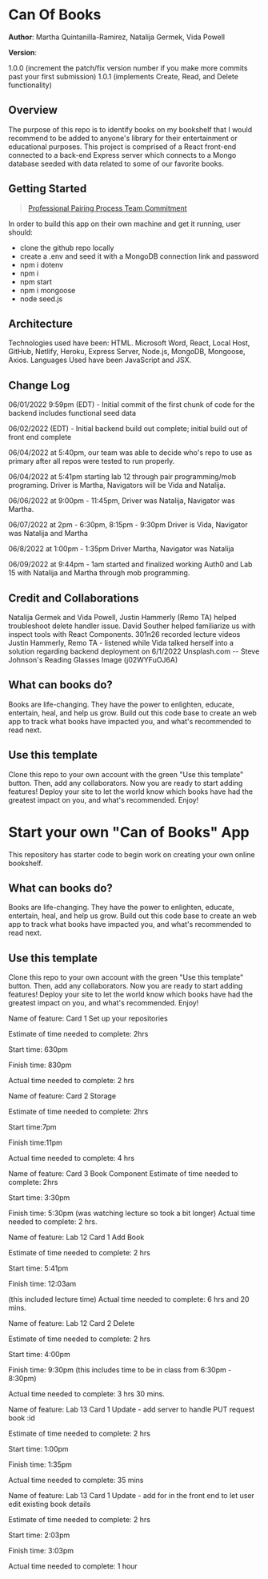 # Can Of Books

**Author**: Martha Quintanilla-Ramirez, Natalija Germek, Vida Powell

**Version**: 

1.0.0 (increment the patch/fix version number if you make more commits past your first submission)
1.0.1 (implements Create, Read, and Delete functionality)

## Overview

The purpose of this repo is to identify books on my bookshelf that I would recommend to be added to anyone's library for their entertainment or educational purposes. This project is comprised of a React front-end connected to a back-end Express server which connects to a Mongo database seeded with data related to some of our favorite books.

## Getting Started

> [Professional Pairing Process Team Commitment](https://docs.google.com/document/d/15Af29g3gff3jWA2Yl0nopn2uPO59OhwrVcDkxvl2714/edit)

In order to build this app on their own machine and get it running, user should:
* clone the github repo locally
* create a .env and seed it with a MongoDB connection link and password
* npm i dotenv
* npm i 
* npm start
* npm i mongoose
* node seed.js

## Architecture

Technologies used have been: HTML. Microsoft Word, React, Local Host, GitHub, Netlify, Heroku, Express Server, Node.js, MongoDB, Mongoose, Axios. Languages Used have been JavaScript and JSX.

## Change Log
06/01/2022 9:59pm (EDT) - Initial commit of the first chunk of code for the backend includes functional seed data

06/02/2022 (EDT) - Initial backend build out complete; initial build out of front end complete

06/04/2022 at 5:40pm, our team was able to decide who's repo to use as primary after all repos were tested to run properly.

06/04/2022 at 5:41pm starting lab 12 through pair programming/mob programing. Driver is Martha, Navigators will be Vida and Natalija.

06/06/2022 at 9:00pm - 11:45pm, Driver was Natalija, Navigator was Martha.

06/07/2022 at 2pm - 6:30pm, 8:15pm - 9:30pm Driver is Vida, Navigator was Natalija and Martha

06/8/2022 at 1:00pm - 1:35pm Driver Martha, Navigator was Natalija

06/09/2022 at 9:44pm - 1am started and finalized working Auth0 and Lab 15 with Natalija and Martha through mob programming.

## Credit and Collaborations

Natalija Germek and Vida Powell, Justin Hammerly (Remo TA) helped troubleshoot delete handler issue.
David Souther helped familiarize us with inspect tools with React Components.
301n26 recorded lecture videos
Justin Hammerly, Remo TA - listened while Vida talked herself into a solution regarding backend deployment on 6/1/2022
Unsplash.com -- Steve Johnson's Reading Glasses Image (j02WYFuOJ6A)

## What can books do?

Books are life-changing. They have the power to enlighten, educate, entertain, heal, and help us grow. Build out this code base to create an web app to track what books have impacted you, and what's recommended to read next.

## Use this template

Clone this repo to your own account with the green "Use this template" button. Then, add any collaborators. Now you are ready to start adding features! Deploy your site to let the world know which books have had the greatest impact on you, and what's recommended. Enjoy!

# Start your own "Can of Books" App

This repository has starter code to begin work on creating your own online bookshelf.

## What can books do?

Books are life-changing. They have the power to enlighten, educate, entertain, heal, and help us grow. Build out this code base to create an web app to track what books have impacted you, and what's recommended to read next.

## Use this template

Clone this repo to your own account with the green "Use this template" button. Then, add any collaborators. Now you are ready to start adding features! Deploy your site to let the world know which books have had the greatest impact on you, and what's recommended. Enjoy!

Name of feature: Card 1 Set up your repositories

Estimate of time needed to complete: 2hrs

Start time: 630pm

Finish time: 830pm

Actual time needed to complete: 2 hrs



Name of feature: Card 2 Storage

Estimate of time needed to complete: 2hrs

Start time:7pm

Finish time:11pm

Actual time needed to complete: 4 hrs



Name of feature: Card 3 Book Component
Estimate of time needed to complete: 2hrs

Start time: 3:30pm 

Finish time: 5:30pm
(was watching lecture so took a bit longer)
Actual time needed to complete: 2 hrs.


Name of feature: Lab 12 Card 1 Add Book

Estimate of time needed to complete: 2 hrs

Start time: 5:41pm 

Finish time: 12:03am

(this included lecture time)
Actual time needed to complete: 6 hrs and 20 mins.



Name of feature: Lab 12 Card 2 Delete

Estimate of time needed to complete: 2 hrs

Start time: 4:00pm 

Finish time: 9:30pm
(this includes time to be in class from 6:30pm - 8:30pm)

Actual time needed to complete: 3 hrs 30 mins.


Name of feature: Lab 13 Card 1 Update - add server to handle PUT request book :id

Estimate of time needed to complete: 2 hrs

Start time: 1:00pm

Finish time: 1:35pm

Actual time needed to complete: 35 mins



Name of feature: Lab 13 Card 1 Update - add for in the front end to let user edit existing book details

Estimate of time needed to complete: 2 hrs

Start time: 2:03pm

Finish time: 3:03pm

Actual time needed to complete: 1 hour
